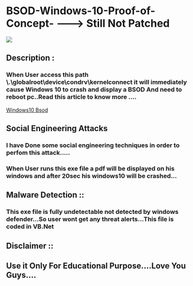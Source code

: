 # BSOD-Windows-10-Proof-of-Concept- ---> Still Not Patched

<img src="https://raw.githubusercontent.com/swagkarna/BSOD-Windows-10-Proof-of-Concept-/main/windows-10-crash.jpg">

## Description :
### When User  access this path \\.\globalroot\device\condrv\kernelconnect it will immediately cause Windows 10 to crash and display a BSOD  And need to reboot pc..Read this article to know more ....
<a href="https://www.bleepingcomputer.com/news/security/windows-10-bug-crashes-your-pc-when-you-access-this-location/">Windows10 Bsod</a>
## Social Engineering Attacks
### I have Done some social engineering techniques in order to perfom this attack.....
### When User runs this exe file a pdf will be displayed on his windows and after 20sec his windows10 will be crashed...
## Malware Detection ::
### This exe file is fully undetectable not detected by windows defender...So user wont get any threat alerts...This file is coded in VB.Net

## Disclaimer ::
## Use it Only For Educational Purpose....Love You Guys....

